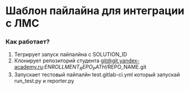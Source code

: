 # Шаблон пайлайна для интеграции с ЛМС

### Как работает?

1. Тегрирует запуск пайпалйна с SOLUTION_ID
2. Клонирует репозиторий студента git@git.yandex-academy.ru:$ENROLLMENT_REPO_PATH/$REPO_NAME.git
3. Запускает тестовый пайпалйн test.gitlab-ci.yml который запускай run_test.py и reporter.py
